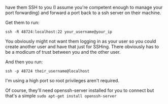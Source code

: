have them SSH to you (I assume you're competent enough to manage your port forwarding) and forward a port back to a ssh server on their machine.

Get them to run:
```
ssh -R 48724:localhost:22 your_username@your_ip
```
You obviously might not want them logging in as your user so you could create another user and have that just for SSHing. There obviously has to be a modicum of trust between you and the other user.

And then you run:
```
ssh -p 48724 their_username@localhost
```
I'm using a high port so root privileges aren't required.

Of course, they'll need openssh-server installed for you to connect but that's a simple ```sudo apt-get install openssh-server```